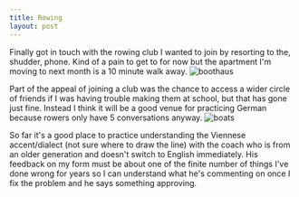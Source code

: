 ```yaml
---
title: Rowing
layout: post
---
```

Finally got in touch with the rowing club I wanted to join by resorting to the, shudder, phone. Kind of a pain to get to for now but the apartment I'm moving to next month is a 10 minute walk away.
![boothaus]({{site.baseurl}}/assets/images/row/boothaus.jpg)

Part of the appeal of joining a club was the chance to access a wider circle of friends if I was having trouble making them at school, but that has gone just fine. Instead I think it will be a good venue for practicing German because rowers only have 5 conversations anyway. 
![boats]({{site.baseurl}}/assets/images/row/boats.jpg)

So far it's a good place to practice understanding the Viennese accent/dialect (not sure where to draw the line) with the coach who is from an older generation and doesn't switch to English immediately. His feedback on my form must be about one of the finite number of things I've done wrong for years so I can understand what he's commenting on once I fix the problem and he says something approving.
